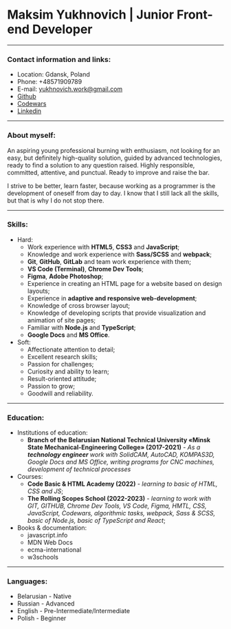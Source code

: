 # **Maksim Yukhnovich | Junior Front-end Developer**

----

### Contact information and links: 
* Location: Gdansk, Poland
* Phone: +48571909789
* E-mail: yukhnovich.work@gmail.com
* [Github](https://github.com/bizhluzdy)
* [Codewars](https://www.codewars.com/users/rsschool_2af18734ac9d1db3) 
* [Linkedin](https://www.linkedin.com/in/myukhnovich/)

----

### About myself: 
An aspiring young professional burning with enthusiasm, not looking for an easy, but definitely high-quality solution, guided by advanced technologies, ready to find a solution to any question raised. Highly responsible, committed, attentive, and punctual. Ready to improve and raise the bar.

I strive to be better, learn faster, because working as a programmer is the development of oneself from day to day. I know that I still lack all the skills, but that is why I do not stop there.

----

### Skills: 
* Hard:
    * Work experience with **HTML5**, **CSS3** and **JavaScript**;
    * Knowledge and work experience with **Sass/SCSS** and **webpack**;
    * **Git**, **GitHub**, **GitLab** and team work experience with them;
    * **VS Code (Terminal)**, **Chrome Dev Tools**;
    * **Figma**, **Adobe Photoshop**;
    * Experience in creating an HTML page for a website based on design layouts;
    * Experience in **adaptive and responsive web-development**;
    * Knowledge of cross browser layout;
    * Knowledge of developing scripts that provide visualization and animation of site pages;
    * Familiar with **Node.js** and **TypeScript**;
    * **Google Docs** and **MS Office**.
* Soft: 
    * Affectionate attention to detail;
    * Excellent research skills;
    * Passion for challenges;
    * Curiosity and ability to learn;
    * Result-oriented attitude;
    * Passion to grow;
    * Goodwill and reliability.

----

### Education:  
* Institutions of education:
    * **Branch of the Belarusian National Technical University «Minsk State Mechanical-Engineering College» (2017-2021)** - *As a ***technology engineer*** work with SolidCAM, AutoCAD, KOMPAS3D, Google Docs and MS Office, writing programs for CNC machines, development of technical processes* 
* Courses:
    * **Code Basic & HTML Academy (2022)** - *learning to basic of HTML, CSS and JS*;
    * **The Rolling Scopes School (2022-2023)** - *learning to work with GIT, GITHUB, Chrome Dev Tools, VS Code, Figma, HMTL, CSS, JavaScript, Codewars, algorithmic tasks, webpack, Sass & SCSS, basic of Node.js, basic of TypeScript and React*;
* Books & documentation:
    * javascript.info 
    * MDN Web Docs
    * ecma-international
    * w3schools

----

### Languages: 
* Belarusian - Native
* Russian - Advanced 
* English - Pre-Intermediate/Intermediate 
* Polish - Beginner
